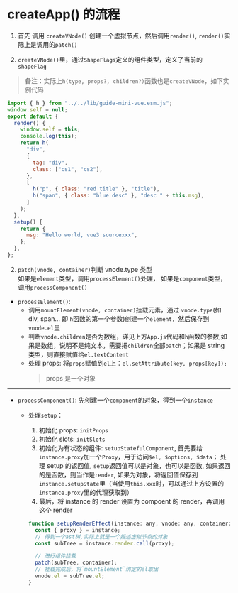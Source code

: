 # createApp() 的流程

1. 首先 调用 `createVNode()` 创建一个虚拟节点，然后调用`render()`, `render()`实际上是调用的`patch()`

2. `createVNode()`里，通过`ShapeFlags`定义的组件类型，定义了当前的`shapeFlag`

> 备注：实际上`h(type, props?, children?)`函数也是`createVNode`，如下实例代码

```js
import { h } from "../../lib/guide-mini-vue.esm.js";
window.self = null;
export default {
  render() {
    window.self = this;
    console.log(this);
    return h(
      "div",
      {
        tag: "div",
        class: ["cs1", "cs2"],
      },
      [
        h("p", { class: "red title" }, "title"),
        h("span", { class: "blue desc" }, "desc " + this.msg),
      ]
    );
  },
  setup() {
    return {
      msg: "Hello world, vue3 sourcexxx",
    };
  },
};
```

2. `patch(vnode, container)`判断 vnode.type 类型  
   如果是`element`类型，调用`processElement()`处理，
   如果是`component`类型，调用`processComponent()`

- `processElement()`:
  - 调用`mountElement(vnode, container)`挂载元素，通过 `vnode.type`(如 div, span... 即 `h`函数的第一个参数)创建一个`element`，然后保存到`vnode.el`里
  - 判断`vnode.children`是否为数组，详见上方`App.js`代码和`h`函数的参数,如果是数组，说明不是纯文本，需要把`children`全部`patch`；如果是 string 类型，则直接赋值给`el.textContent`
  - 处理 props: 将`props`赋值到`el`上：`el.setAttribute(key, props[key]);`
    > props 是一个对象

---

- `processComponent()`: 先创建一个`component`的对象，得到一个`instance`

  - 处理`setup`：

    1. 初始化 props: `initProps`
    2. 初始化 slots: `initSlots`
    3. 初始化为有状态的组件: `setupStatefulComponent`,
       首先要给`instance.proxy`加一个`Proxy`，用于访问`$el, $options, $data`；
       处理 setup 的返回值, `setup`返回值可以是对象，也可以是函数, 如果返回的是函数，则当作是`render`, 如果为对象，将返回值保存到`instance.setupState`里（当使用`this.xxx`时，可以通过上方设置的`instance.proxy`里的代理获取到）
    4. 最后，将 instance 的 render 设置为 compoent 的 render，再调用这个 render

    ```js
    function setupRenderEffect(instance: any, vnode: any, container: any) {
      const { proxy } = instance;
      // 得到一个ast树,实际上就是一个描述虚拟节点的对象
      const subTree = instance.render.call(proxy);

      // 进行组件挂载
      patch(subTree, container);
      // 挂载完成后，将`mountElement`绑定的el取出
      vnode.el = subTree.el;
    }
    ```
